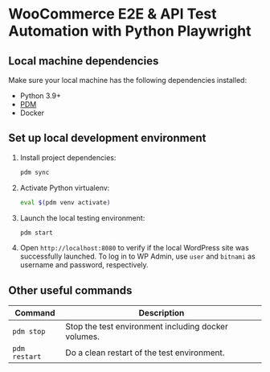 # WooCommerce E2E & API Test Automation with Python Playwright

## Local machine dependencies

Make sure your local machine has the following dependencies installed:

- Python 3.9+
- [PDM](https://pdm-project.org)
- Docker

## Set up local development environment

1. Install project dependencies:
   ```bash
   pdm sync
   ```
1. Activate Python virtualenv:
   ```bash
   eval $(pdm venv activate)
   ```
1. Launch the local testing environment:
   ```bash
   pdm start
   ```
1. Open `http://localhost:8080` to verify if the local WordPress site was successfully launched. To log in to WP Admin, use `user` and `bitnami` as username and password, respectively.

## Other useful commands

| Command       | Description                                         |
| ------------- | --------------------------------------------------- |
| `pdm stop`    | Stop the test environment including docker volumes. |
| `pdm restart` | Do a clean restart of the test environment.         |
